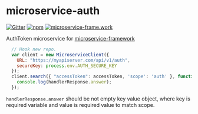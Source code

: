 # microservice-auth

[![Gitter](https://img.shields.io/gitter/room/microservice-framework/chat.svg?style=flat-square)](https://gitter.im/microservice-framework/chat)
[![npm](https://img.shields.io/npm/dt/@microservice-framework/microservice-auth.svg?style=flat-square)](https://www.npmjs.com/~microservice-framework)
[![microservice-frame.work](https://img.shields.io/badge/online%20docs-200-green.svg?style=flat-square)](http://microservice-frame.work)


AuthToken microservice for [microservice-framework](https://www.npmjs.com/~microservice-framework)


```js
  // Hook new repo.
  var client = new MicroserviceClient({
    URL: "https://myapiserver.com/api/v1/auth",
    secureKey: process.env.AUTH_SECURE_KEY
  });  
  client.search({ "accessToken": accessToken, 'scope': 'auth' }, function(err, handlerResponse){
    console.log(handlerResponse.answer);
  });
```

`handlerResponse.answer` should be not empty key value object, where key is required variable and value is required value to match scope.
